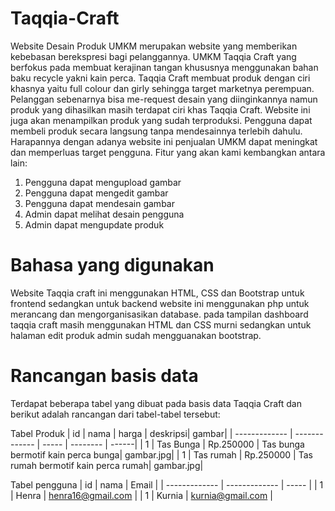# Taqqia-Craft
Website Desain Produk UMKM merupakan website yang memberikan kebebasan berekspresi bagi pelanggannya. UMKM Taqqia Craft yang berfokus pada membuat kerajinan tangan khususnya menggunakan bahan baku recycle yakni kain perca. Taqqia Craft membuat produk dengan ciri khasnya yaitu full colour dan girly sehingga target marketnya perempuan. Pelanggan sebenarnya bisa me-request desain yang diinginkannya namun produk yang dihasilkan masih terdapat ciri khas Taqqia Craft. Website ini juga akan menampilkan produk yang sudah terproduksi. Pengguna dapat membeli produk secara langsung tanpa mendesainnya terlebih dahulu. Harapannya dengan adanya website ini penjualan UMKM dapat meningkat dan memperluas target pengguna.
Fitur yang akan kami kembangkan antara lain:
1. Pengguna dapat mengupload gambar
2. Pengguna dapat mengedit gambar
3. Pengguna dapat mendesain gambar
4. Admin dapat melihat desain pengguna
5. Admin dapat mengupdate produk

# Bahasa yang digunakan
Website Taqqia craft ini menggunakan HTML, CSS dan Bootstrap untuk frontend sedangkan untuk backend website ini menggunakan php untuk merancang dan mengorganisasikan database. pada tampilan dashboard taqqia craft masih menggunakan HTML dan CSS murni sedangkan untuk halaman edit produk admin sudah mengguanakan bootstrap.


# Rancangan basis data

Terdapat beberapa tabel yang dibuat pada basis data Taqqia Craft dan berikut adalah rancangan dari tabel-tabel tersebut:

Tabel Produk
| id            | nama          | harga | deskripsi| gambar|
| ------------- | ------------- | ----- | -------- | ------|
| 1  | Tas Bunga  | Rp.250000 | Tas bunga bermotif kain perca bunga| gambar.jpg|
| 1  | Tas rumah  | Rp.250000 | Tas rumah bermotif kain perca rumah| gambar.jpg|

Tabel pengguna
| id            | nama          | Email | 
| ------------- | ------------- | ----- | 
| 1  | Henra | henra16@gmail.com | 
| 1  | Kurnia  | kurnia@gmail.com |


